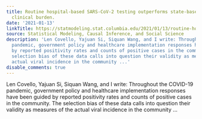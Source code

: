 ```yaml
---
title: Routine hospital-based SARS-CoV-2 testing outperforms state-based data in predicting
  clinical burden.
date: '2021-01-13'
linkTitle: https://statmodeling.stat.columbia.edu/2021/01/13/routine-hospital-based-sars-cov-2-testing-outperforms-state-based-data-in-predicting-clinical-burden/
source: Statistical Modeling, Causal Inference, and Social Science
description: 'Len Covello, Yajuan Si, Siquan Wang, and I write: Throughout the COVID-19
  pandemic, government policy and healthcare implementation responses have been guided
  by reported positivity rates and counts of positive cases in the community. The
  selection bias of these data calls into question their validity as measures of the
  actual viral incidence in the community ...'
disable_comments: true
---
```

Len Covello, Yajuan Si, Siquan Wang, and I write: Throughout the COVID-19 pandemic, government policy and healthcare implementation responses have been guided by reported positivity rates and counts of positive cases in the community. The selection bias of these data calls into question their validity as measures of the actual viral incidence in the community ...